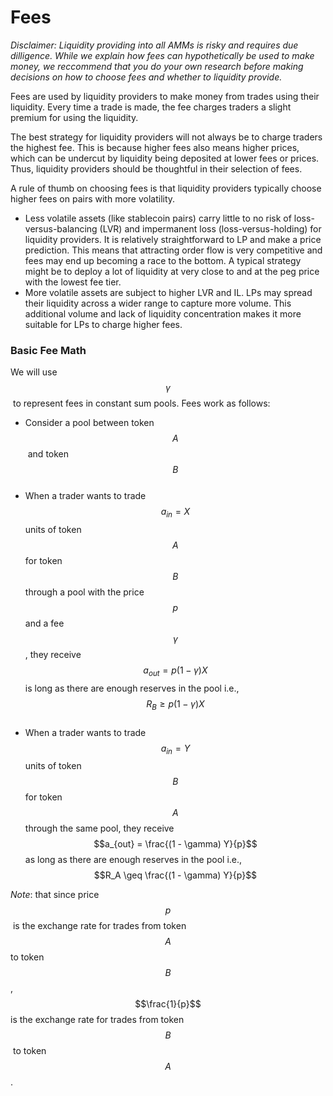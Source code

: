 # Fees

_Disclaimer: Liquidity providing into all AMMs is risky and requires due dilligence. While we explain how fees can hypothetically be used to make money, we reccommend that you do your own research before making decisions on how to choose fees and whether to liquidity provide._

Fees are used by liquidity providers to make money from trades using their liquidity. Every time a trade is made, the fee charges traders a slight premium for using the liquidity.

The best strategy for liquidity providers will not always be to charge traders the highest fee. This is because higher fees also means higher prices, which can be undercut by liquidity being deposited at lower fees or prices. Thus, liquidity providers should be thoughtful in their selection of fees.

A rule of thumb on choosing fees is that liquidity providers typically choose higher fees on pairs with more volatility.

* Less volatile assets (like stablecoin pairs) carry little to no risk of loss-versus-balancing (LVR) and impermanent loss (loss-versus-holding) for liquidity providers. It is relatively straightforward to LP and make a price prediction. This means that attracting order flow is very competitive and fees may end up becoming a race to the bottom. A typical strategy might be to deploy a lot of liquidity at very close to and at the peg price with the lowest fee tier.
* More volatile assets are subject to higher LVR and IL. LPs may spread their liquidity across a wider range to capture more volume. This additional volume and lack of liquidity concentration makes it more suitable for LPs to charge higher fees.

### Basic Fee Math

We will use $$\gamma$$​ to represent fees in constant sum pools. Fees work as follows:

* Consider a pool between token $$A$$​ and token $$B$$​
* When a trader wants to trade $$a_{in} = X$$units of token $$A$$ for token $$B$$ through a pool with the price $$p$$ and a fee $$\gamma$$, they receive $$a_{out} = p (1 -\gamma) X$$ is long as there are enough reserves in the pool i.e., $$R_B \geq p (1 - \gamma) X$$​
* When a trader wants to trade $$a_{in} = Y$$units of token $$B$$ for token $$A$$ through the same pool, they receive $$a_{out} = \frac{(1 - \gamma) Y}{p}$$as long as there are enough reserves in the pool i.e., $$R_A \geq \frac{(1 - \gamma) Y}{p}$$

_Note_: that since price $$p$$​ is the exchange rate for trades from token $$A$$  to token $$B$$, $$\frac{1}{p}$$ is the exchange rate for trades ​from token $$B$$​ to token $$A$$​.
